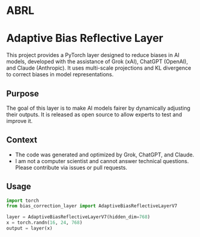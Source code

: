 # ABRL
# Adaptive Bias Reflective Layer

This project provides a PyTorch layer designed to reduce biases in AI models, developed with the assistance of Grok (xAI), ChatGPT (OpenAI), and Claude (Anthropic). It uses multi-scale projections and KL divergence to correct biases in model representations.

## Purpose
The goal of this layer is to make AI models fairer by dynamically adjusting their outputs. It is released as open source to allow experts to test and improve it.

## Context
- The code was generated and optimized by Grok, ChatGPT, and Claude.
- I am not a computer scientist and cannot answer technical questions. Please contribute via issues or pull requests.

## Usage
```python
import torch
from bias_correction_layer import AdaptiveBiasReflectiveLayerV7

layer = AdaptiveBiasReflectiveLayerV7(hidden_dim=768)
x = torch.randn(16, 24, 768)
output = layer(x)
